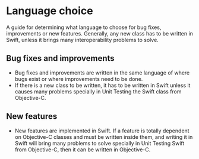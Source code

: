 # Language choice

A guide for determining what language to choose for bug fixes, improvements or new features.
Generally, any new class has to be written in Swift, unless it brings many interoperability problems to solve.

## Bug fixes and improvements

* Bug fixes and improvements are written in the same language of where bugs exist or where improvements need to be done. 
* If there is a new class to be written, it has to be written in Swift unless it causes many problems specially in Unit Testing the Swift class from Objective-C.

## New features

* New features are implemented in Swift. If a feature is totally dependent on Objective-C classes and must be written inside them, and writing it in Swift will bring many problems to solve specially in Unit Testing Swift from Objective-C, then it can be written in Objective-C.
